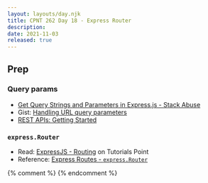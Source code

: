 ```yaml
---
layout: layouts/day.njk
title: CPNT 262 Day 18 - Express Router 
description: 
date: 2021-11-03
released: true
---
```


## Prep
### Query params
- [Get Query Strings and Parameters in Express.js - Stack Abuse](https://stackabuse.com/get-query-strings-and-parameters-in-express-js/)
- Gist: [Handling URL query parameters](https://gist.github.com/acidtone/1916673f27a1e1668c0a5855ea6f7cf4)
- [REST APIs: Getting Started](https://gist.github.com/acidtone/55f3c53bab36a7a9f9927a96a2556025)

### `express.Router`
- Read: [ExpressJS - Routing](https://www.tutorialspoint.com/expressjs/expressjs_routing.htm) on Tutorials Point
- Reference: [Express Routes - `express.Router`](https://expressjs.com/en/guide/routing.html#express-router)

{% comment %}
{% endcomment %}